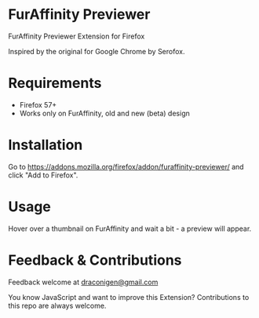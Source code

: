 # FurAffinity Previewer
FurAffinity Previewer Extension for Firefox

Inspired by the original for Google Chrome by Serofox.

# Requirements
* Firefox 57+
* Works only on FurAffinity, old and new (beta) design

# Installation
Go to https://addons.mozilla.org/firefox/addon/furaffinity-previewer/ and click "Add to Firefox".

# Usage
Hover over a thumbnail on FurAffinity and wait a bit - a preview will appear.

# Feedback & Contributions
Feedback welcome at draconigen@gmail.com

You know JavaScript and want to improve this Extension? Contributions to this repo are always welcome.

